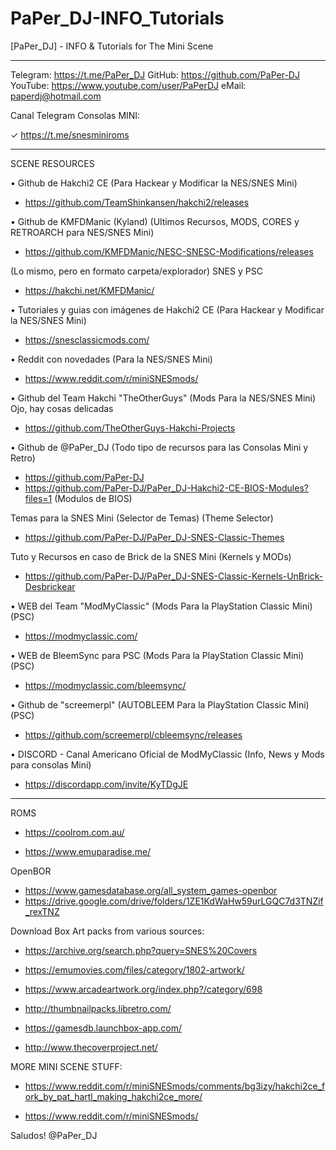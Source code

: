 # PaPer_DJ-INFO_Tutorials
[PaPer_DJ] - INFO &amp; Tutorials for The Mini Scene

-------------------------------------------------------------

Telegram: https://t.me/PaPer_DJ
GitHub: https://github.com/PaPer-DJ
YouTube: https://www.youtube.com/user/PaPerDJ
eMail: paperdj@hotmail.com

Canal Telegram Consolas MINI: 

✓ https://t.me/snesminiroms

-------------------------------------------------------------
SCENE RESOURCES

• Github de Hakchi2 CE (Para Hackear y Modificar la NES/SNES Mini)
- https://github.com/TeamShinkansen/hakchi2/releases

• Github de KMFDManic (Kyland) (Ultimos Recursos, MODS, CORES y RETROARCH para NES/SNES Mini)
- https://github.com/KMFDManic/NESC-SNESC-Modifications/releases
 
 (Lo mismo, pero en formato carpeta/explorador) SNES y PSC
- https://hakchi.net/KMFDManic/

• Tutoriales y guias con imágenes de Hakchi2 CE (Para Hackear y Modificar la NES/SNES Mini)
- https://snesclassicmods.com/

• Reddit con novedades (Para la NES/SNES Mini)
- https://www.reddit.com/r/miniSNESmods/

• Github del Team Hakchi "TheOtherGuys" (Mods Para la NES/SNES Mini) Ojo, hay cosas delicadas
- https://github.com/TheOtherGuys-Hakchi-Projects

• Github de @PaPer_DJ (Todo tipo de recursos para las Consolas Mini y Retro)
- https://github.com/PaPer-DJ
- https://github.com/PaPer-DJ/PaPer_DJ-Hakchi2-CE-BIOS-Modules?files=1 (Modulos de BIOS)

Temas para la SNES Mini (Selector de Temas) (Theme Selector)
- https://github.com/PaPer-DJ/PaPer_DJ-SNES-Classic-Themes

Tuto y Recursos en caso de Brick de la SNES Mini (Kernels y MODs)
- https://github.com/PaPer-DJ/PaPer_DJ-SNES-Classic-Kernels-UnBrick-Desbrickear


• WEB del Team "ModMyClassic" (Mods Para la PlayStation Classic Mini) (PSC)
- https://modmyclassic.com/

• WEB de BleemSync para PSC (Mods Para la PlayStation Classic Mini) (PSC)
- https://modmyclassic.com/bleemsync/

• Github de "screemerpl" (AUTOBLEEM Para la PlayStation Classic Mini) (PSC)
- https://github.com/screemerpl/cbleemsync/releases


• DISCORD - Canal Americano Oficial de ModMyClassic (Info, News y Mods para consolas Mini)
- https://discordapp.com/invite/KyTDgJE

------------------------------------------------------------

ROMS

* https://coolrom.com.au/

* https://www.emuparadise.me/

OpenBOR

* https://www.gamesdatabase.org/all_system_games-openbor
* https://drive.google.com/drive/folders/1ZE1KdWaHw59urLGQC7d3TNZif_rexTNZ


Download Box Art packs from various sources:

* https://archive.org/search.php?query=SNES%20Covers

* https://emumovies.com/files/category/1802-artwork/

* https://www.arcadeartwork.org/index.php?/category/698

* http://thumbnailpacks.libretro.com/

* https://gamesdb.launchbox-app.com/

* http://www.thecoverproject.net/


MORE MINI SCENE STUFF:

* https://www.reddit.com/r/miniSNESmods/comments/bg3izy/hakchi2ce_fork_by_pat_hartl_making_hakchi2ce_more/

* https://www.reddit.com/r/miniSNESmods/

Saludos! @PaPer_DJ
